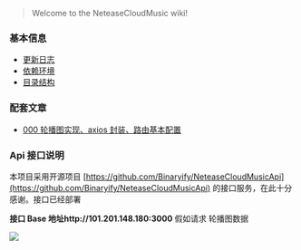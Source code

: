 <!--
 * @Author: yayxs
 * @Date: 2020-08-30 12:18:27
 * @LastEditTime: 2020-09-05 23:28:03
 * @LastEditors: yayxs
 * @Description:
 * @FilePath: \NeteaseCloudMusic\docs\README.md
 * @
-->

> Welcome to the NeteaseCloudMusic wiki!

### 基本信息

- [更新日志](https://github.com/yayxs/NeteaseCloudMusic/blob/master/docs/00_CHANGELOG.md)
- [依赖环境](https://github.com/yayxs/NeteaseCloudMusic/blob/master/docs/01_%E4%BE%9D%E8%B5%96%E7%8E%AF%E5%A2%83.md)
- [目录结构](https://github.com/yayxs/NeteaseCloudMusic/blob/master/docs/02_%E7%9B%AE%E5%BD%95%E7%BB%93%E6%9E%84.md)

### 配套文章

- [000 轮播图实现、axios 封装、路由基本配置](https://github.com/yayxs/NeteaseCloudMusic/blob/master/docs/03_%E8%BD%AE%E6%92%AD%E5%9B%BE%E5%AE%9E%E7%8E%B0%E3%80%81axios%E5%B0%81%E8%A3%85%E3%80%81%E8%B7%AF%E7%94%B1%E5%9F%BA%E6%9C%AC%E9%85%8D%E7%BD%AE.md)

### Api 接口说明

本项目采用开源项目 [https://github.com/Binaryify/NeteaseCloudMusicApi](https://github.com/Binaryify/NeteaseCloudMusicApi) 的接口服务，在此十分感谢。接口已经部署

**接口 Base 地址http://101.201.148.180:3000** 假如请求 轮播图数据

![](https://p6-juejin.byteimg.com/tos-cn-i-k3u1fbpfcp/6a0763c3edac4af48af89f508e9fa870~tplv-k3u1fbpfcp-zoom-1.image)
